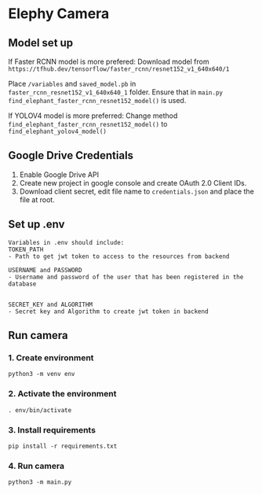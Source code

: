 # Elephy Camera

## Model set up
If Faster RCNN model is more prefered:
Download model from
```https://tfhub.dev/tensorflow/faster_rcnn/resnet152_v1_640x640/1```

Place `/variables` and `saved_model.pb` in `faster_rcnn_resnet152_v1_640x640_1` folder.
Ensure that in `main.py` `find_elephant_faster_rcnn_resnet152_model()` is used.

If YOLOV4 model is more preferred:
Change method `find_elephant_faster_rcnn_resnet152_model()` to `find_elephant_yolov4_model()`


## Google Drive Credentials
1. Enable Google Drive API
2. Create new project in google console and create OAuth 2.0 Client IDs.
3. Download client secret, edit file name to `credentials.json` and place the file at root.

## Set up .env
```
Variables in .env should include:
TOKEN_PATH
- Path to get jwt token to access to the resources from backend

USERNAME and PASSWORD
- Username and password of the user that has been registered in the database


SECRET_KEY and ALGORITHM
- Secret key and Algorithm to create jwt token in backend
```
## Run camera
### 1. Create environment
`python3 -m venv env`

### 2. Activate the environment
`. env/bin/activate`

### 3. Install requirements
`pip install -r requirements.txt`

### 4. Run camera
`python3 -m main.py`
